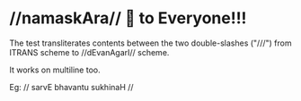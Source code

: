 # //namaskAra// 🙏 to Everyone!!!

The test transliterates contents between the two double-slashes ("///") from ITRANS scheme to //dEvanAgarI// scheme.

It works on multiline too.

Eg:
//
sarvE
bhavantu
sukhinaH
//